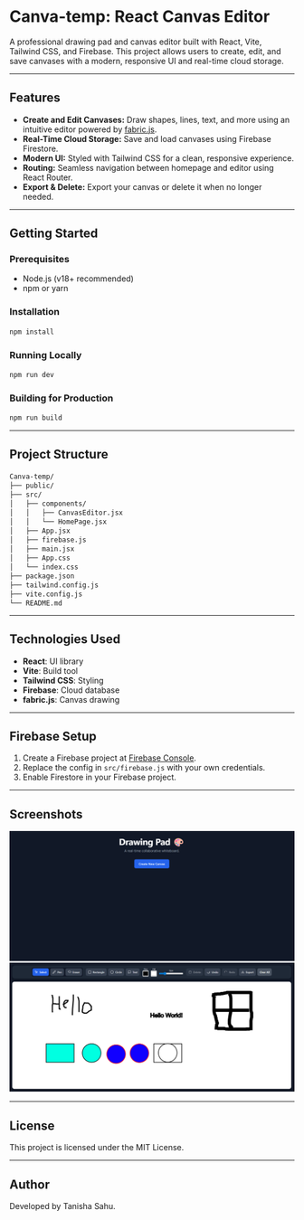 
# Canva-temp: React Canvas Editor

A professional drawing pad and canvas editor built with React, Vite, Tailwind CSS, and Firebase. This project allows users to create, edit, and save canvases with a modern, responsive UI and real-time cloud storage.

---

## Features

- **Create and Edit Canvases:** Draw shapes, lines, text, and more using an intuitive editor powered by [fabric.js](https://fabricjs.com/).
- **Real-Time Cloud Storage:** Save and load canvases using Firebase Firestore.
- **Modern UI:** Styled with Tailwind CSS for a clean, responsive experience.
- **Routing:** Seamless navigation between homepage and editor using React Router.
- **Export & Delete:** Export your canvas or delete it when no longer needed.

---

## Getting Started

### Prerequisites
- Node.js (v18+ recommended)
- npm or yarn

### Installation
```bash
npm install
```

### Running Locally
```bash
npm run dev
```

### Building for Production
```bash
npm run build
```

---

## Project Structure
```
Canva-temp/
├── public/
├── src/
│   ├── components/
│   │   ├── CanvasEditor.jsx
│   │   └── HomePage.jsx
│   ├── App.jsx
│   ├── firebase.js
│   ├── main.jsx
│   ├── App.css
│   └── index.css
├── package.json
├── tailwind.config.js
├── vite.config.js
└── README.md
```

---

## Technologies Used
- **React**: UI library
- **Vite**: Build tool
- **Tailwind CSS**: Styling
- **Firebase**: Cloud database
- **fabric.js**: Canvas drawing

---

## Firebase Setup
1. Create a Firebase project at [Firebase Console](https://console.firebase.google.com/).
2. Replace the config in `src/firebase.js` with your own credentials.
3. Enable Firestore in your Firebase project.

---

## Screenshots


![Homepage](images/Home.png)
![Canvas Editor](images/Canva.png)


---

## License

This project is licensed under the MIT License.

---

## Author

Developed by Tanisha Sahu.
